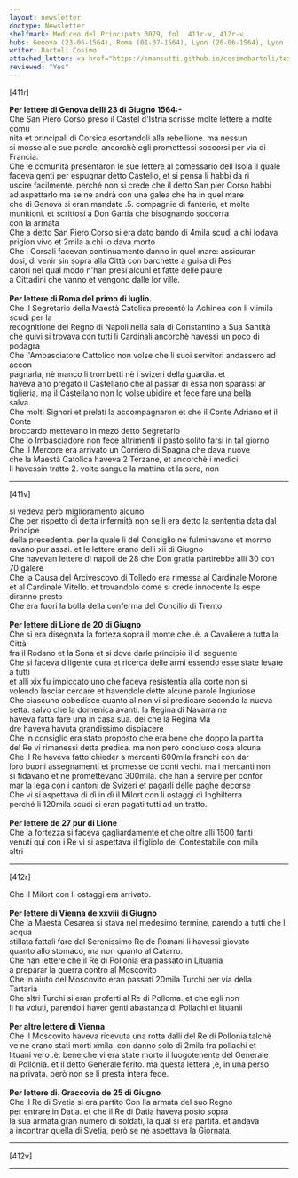 ```yaml
---
layout: newsletter
doctype: Newsletter
shelfmark: Mediceo del Principato 3079, fol. 411r-v, 412r-v
hubs: Genova (23-06-1564), Roma (01-07-1564), Lyon (20-06-1564), Lyon (27-06-1564), Wien (28-06-1564), Wien (dd-06-1564), Krakow (25-06-1564)
writer: Bartoli Cosimo
attached_letter: <a href="https://smansutti.github.io/cosimobartoli/texts/2977_005/">2977_005</a>
reviewed: "Yes"
---
```


[411r]  
  
  
<strong>Per lettere di Genova delli 23 di Giugno 1564:-</strong>  
Che San Piero Corso preso il Castel d'Istria scrisse molte lettere a molte comu  
nità et principali di Corsica esortandoli alla rebellione. ma nessun  
si mosse alle sue parole, ancorchè egli promettessi soccorsi per via di  
Francia.  
Che le comunità presentaron le sue lettere al comessario dell Isola il quale  
faceva genti per espugnar detto Castello, et si pensa li habbi da ri  
uscire facilmente. perché non si crede che il detto San pier Corso habbi  
ad aspettarlo ma se ne andrà con una galea che ha in quel mare  
che di Genova si eran mandate .5. compagnie di fanterie, et molte  
munitioni. et scrittosi a Don Gartia che bisognando soccorra  
con la armata  
Che a detto San Piero Corso si era dato bando di 4mila scudi a chi lodava  
prigion vivo et 2mila a chi lo dava morto  
Che i Corsali facevan continuamente danno in quel mare: assicuran  
dosi, di venir sin sopra alla Città con barchette a guisa di Pes  
catori nel qual modo n'han presi alcuni et fatte delle paure  
a Cittadini che vanno et vengono dalle lor ville.  
<br/><strong>Per lettere di Roma del primo di luglio.</strong>  
Che il Segretario della Maestà Catolica presentò la Achinea con li viimila scudi per la  
recognitione del Regno di Napoli nella sala di Constantino a Sua Santità  
che quivi si trovava con tutti li Cardinali ancorchè havessi un poco di podagra  
Che l'Ambasciatore Cattolico non volse che li suoi servitori andassero ad accon  
pagnarla, nè manco li trombetti nè i svizeri della guardia. et  
haveva ano pregato il Castellano che al passar di essa non sparassi ar  
tiglieria. ma il Castellano non lo volse ubidire et fece fare una bella  
salva.  
Che molti Signori et prelati la accompagnaron et che il Conte Adriano et il Conte  
broccardo mettevano in mezo detto Segretario  
Che lo Imbasciadore non fece altrimenti il pasto solito farsi in tal giorno  
Che il Mercore era arrivato un Corriero di Spagna che dava nuove  
che la Maestà Catolica haveva 2 Terzane, et ancorchè i medici  
li havessin tratto 2. volte sangue la mattina et la sera, non  
  
---  

[411v]  
  
  
si vedeva però miglioramento alcuno  
Che per rispetto di detta infermità non se li era detto la sententia data dal Principe  
della precedentia. per la quale li del Consiglio ne fulminavano et mormo  
ravano pur assai. et le lettere erano delli xii di Giugno  
Che havevan lettere di napoli de 28 che Don gratia partirebbe alli 30 con  
70 galere  
Che la Causa del Arcivescovo di Tolledo era rimessa al Cardinale Morone  
et al Cardinale Vitello. et trovandolo come si crede innocente la espe  
diranno presto  
Che era fuori la bolla della conferma del Concilio di Trento  
<br/><strong>Per lettere di Lione de 20 di Giugno</strong>  
Che si era disegnata la forteza sopra il monte che .è. a Cavaliere a tutta la Città  
fra il Rodano et la Sona et si dove darle principio il dì seguente  
Che si faceva diligente cura et ricerca delle armi essendo esse state levate a tutti  
et alli xix fu impiccato uno che faceva resistentia alla corte non si  
volendo lasciar cercare et havendole dette alcune parole Ingiuriose  
Che ciascuno obbedisce quanto al non vi si predicare secondo la nuova  
setta. salvo che la domenica avanti. la Regina di Navarra ne  
haveva fatta fare una in casa sua. del che la Regina Ma  
dre haveva havuta grandissimo dispiacere  
Che in consiglio era stato proposto che era bene che doppo la partita  
del Re vi rimanessi detta predica. ma non però concluso cosa alcuna  
Che il Re haveva fatto chieder a mercanti 600mila franchi con dar  
loro buoni assegnamenti et promesse de conti vechi. ma i mercanti non  
si fidavano et ne promettevano 300mila. che han a servire per confor  
mar la lega con i cantoni de Svizeri et pagarli delle paghe decorse  
Che vi si aspettava di dì in dì il Milort con li ostaggi di Inghilterra  
perché li 120mila scudi si eran pagati tutti ad un tratto.  
<br/><strong>Per lettere de 27 pur di Lione</strong>  
Che la fortezza si faceva gagliardamente et che oltre alli 1500 fanti  
venuti qui con i Re vi si aspettava il figliolo del Contestabile con mila  
altri  
  
---  

[412r]  
  
  
Che il Milort con li ostaggi era arrivato.  
<br/><strong>Per lettere di Vienna de xxviii di Giugno</strong>  
Che la Maestà Cesarea si stava nel medesimo termine, parendo a tutti che l acqua  
stillata fattali fare dal Serenissimo Re de Romani li havessi giovato  
quanto allo stomaco, ma non quanto al Catarro.  
Che han lettere che il Re di Pollonia era passato in Lituania  
a preparar la guerra contro al Moscovito  
Che in aiuto del Moscovito eran passati 20mila Turchi per via della  
Tartaria  
Che altri Turchi si eran proferti al Re di Polloma. et che egli non  
li ha voluti, parendoli haver genti abastanza di Pollachi et lituanii  
<br/><strong>Per altre lettere di Vienna</strong>  
Che il Moscovito haveva ricevuta una rotta dalli del Re di Pollonia talchè  
ve ne erano stati morti xmila: con danno solo di 2mila fra pollachi et  
lituani vero .è. bene che vi era state morto il luogotenente del Generale  
di Pollonia. et il detto Generale ferito. ma questa lettera ,è, in una perso  
na privata. però non se li presta intera fede.  
<br/><strong>Per lettere di. Graccovia de 25 di Giugno</strong>  
Che il Re di Svetia si era partito Con lla armata del suo Regno  
per entrare in Datia. et che il Re di Datia haveva posto sopra  
la sua armata gran numero di soldati, la qual si era partita. et andava  
a incontrar quella di Svetia, però se ne aspettava la Giornata.  
  
---  

[412v]  
  
  
  
---  

